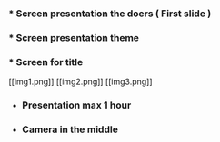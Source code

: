 ### * Screen presentation the doers ( First slide )

### * Screen presentation theme

### * Screen for title

[[img1.png]]
[[img2.png]]
[[img3.png]]


* ### Presentation max 1 hour

* ### Camera in the middle
